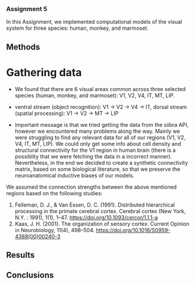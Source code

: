 ### Assignment 5 

In this Assignment, we implemented computational models of the visual system for three species: human, monkey, and marmoset.

## Methods 

# Gathering data

- We found that there are 6 visual areas common across three selected species (human, monkey, and marmoset): V1, V2, V4, IT, MT, LIP.

- ventral stream (object recognition): V1 -> V2 -> V4 -> IT, dorsal stream (spatial processing): V1 -> V2 -> MT -> LIP

- Important message is that we tried getting the data from the siibra API, however we encountered many problems along the way. Mainly we were struggling to find any relevant data for all of our regions (V1, V2, V4, IT, MT, LIP). We could only get some info about cell density and structural connectivity for the V1 region in human brain (there is a possiblity that we were fetching the data in a incorrect manner). Nevertheless, in the end we decided to create a synthetic connectivity matrix, based on some biological literature, so that we preserve the neuroanatomical inductive biases of our models.

We assumed the connection strengths between the above mentioned regions based on the following studies:
1) Felleman, D. J., & Van Essen, D. C. (1991). Distributed hierarchical processing in the primate cerebral cortex. Cerebral cortex (New York, N.Y. : 1991), 1(1), 1–47. https://doi.org/10.1093/cercor/1.1.1-a
2) Kaas, J. H. (2001). The organization of sensory cortex. Current Opinion in Neurobiology, 11(4), 498–504. https://doi.org/10.1016/S0959-4388(00)00240-3




## Results

## Conclusions